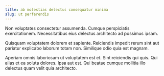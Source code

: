 ```yaml
---
title: ab molestias delectus consequatur minima
slug: ut perferendis
---
```


Non voluptates consectetur assumenda. Cumque perspiciatis exercitationem. Necessitatibus eius delectus architecto ad possimus ipsam.

Quisquam voluptatem dolorem et sapiente. Reiciendis impedit rerum sint aut pariatur explicabo laborum totam non. Similique odio quia est magnam.

Aperiam omnis laboriosam ut voluptatem est et. Sint reiciendis qui quis. Qui alias et ea soluta dolores. Ipsa aut est. Qui beatae cumque mollitia illo delectus quam velit quia architecto.
